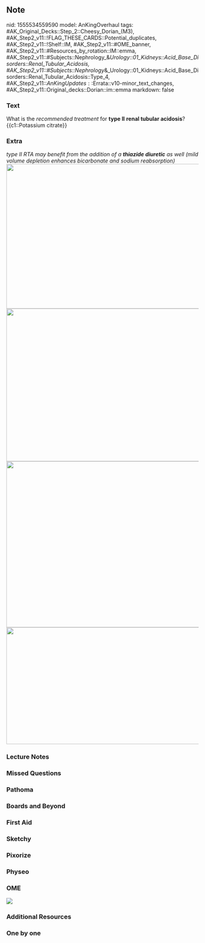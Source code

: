 ## Note
nid: 1555534559590
model: AnKingOverhaul
tags: #AK_Original_Decks::Step_2::Cheesy_Dorian_(M3), #AK_Step2_v11::!FLAG_THESE_CARDS::Potential_duplicates, #AK_Step2_v11::!Shelf::IM, #AK_Step2_v11::#OME_banner, #AK_Step2_v11::#Resources_by_rotation::IM::emma, #AK_Step2_v11::#Subjects::Nephrology_&_Urology::01_Kidneys::Acid_Base_Disorders::Renal_Tubular_Acidosis, #AK_Step2_v11::#Subjects::Nephrology_&_Urology::01_Kidneys::Acid_Base_Disorders::Renal_Tubular_Acidosis::Type_4, #AK_Step2_v11::$AnKingUpdates::$Errata::v10-minor_text_changes, #AK_Step2_v11::Original_decks::Dorian::im::emma
markdown: false

### Text
<div>
  What is the <i>recommended treatment</i> for <b>type II</b>
  <b>renal tubular acidosis</b>?
</div>
<div>
  {{c1::Potassium citrate}}
</div>

### Extra
<div>
  <i>type II RTA may benefit from the addition of a <b>thiazide
  diuretic</b> as well (mild volume depletion enhances bicarbonate
  and sodium reabsorption)</i>
</div>
<div><img class="" src="RTA_1606536512074.png" style=
"height: 379px; width: 570px;"></div>
<div>
  <div>
    <i><img class="" src="paste-2963265441234945.jpg" style=
    "height: 400px; width: 570px;"></i>
  </div>
  <div><img class="" src="paste-2942482094489601.jpg" style=
  "height: 435px; width: 570px;"></div><i><img class="" src=
  "paste-364548234149889.jpg" style=
  "height: 306px; width: 570px;"></i>
</div>

### Lecture Notes


### Missed Questions


### Pathoma


### Boards and Beyond


### First Aid


### Sketchy


### Pixorize


### Physeo


### OME
<div class="ome-widget">
  <a href="https://onlinemeded.org?ref=anki"><img src=
  "_OME_AnkiFlashcards_General_3.png"></a>
</div>

### Additional Resources


### One by one

